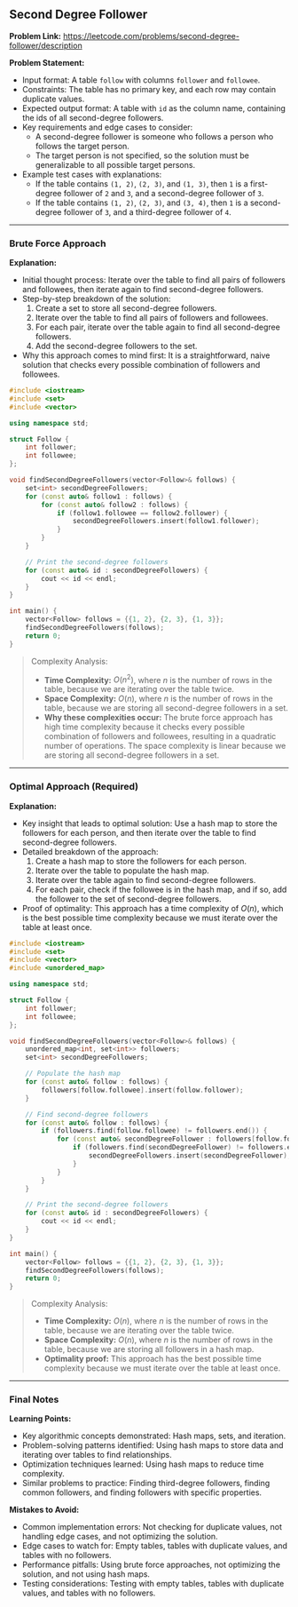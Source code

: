 ## Second Degree Follower
**Problem Link:** https://leetcode.com/problems/second-degree-follower/description

**Problem Statement:**
- Input format: A table `follow` with columns `follower` and `followee`.
- Constraints: The table has no primary key, and each row may contain duplicate values.
- Expected output format: A table with `id` as the column name, containing the ids of all second-degree followers.
- Key requirements and edge cases to consider:
  - A second-degree follower is someone who follows a person who follows the target person.
  - The target person is not specified, so the solution must be generalizable to all possible target persons.
- Example test cases with explanations:
  - If the table contains `(1, 2)`, `(2, 3)`, and `(1, 3)`, then `1` is a first-degree follower of `2` and `3`, and a second-degree follower of `3`.
  - If the table contains `(1, 2)`, `(2, 3)`, and `(3, 4)`, then `1` is a second-degree follower of `3`, and a third-degree follower of `4`.

---

### Brute Force Approach

**Explanation:**
- Initial thought process: Iterate over the table to find all pairs of followers and followees, then iterate again to find second-degree followers.
- Step-by-step breakdown of the solution:
  1. Create a set to store all second-degree followers.
  2. Iterate over the table to find all pairs of followers and followees.
  3. For each pair, iterate over the table again to find all second-degree followers.
  4. Add the second-degree followers to the set.
- Why this approach comes to mind first: It is a straightforward, naive solution that checks every possible combination of followers and followees.

```cpp
#include <iostream>
#include <set>
#include <vector>

using namespace std;

struct Follow {
    int follower;
    int followee;
};

void findSecondDegreeFollowers(vector<Follow>& follows) {
    set<int> secondDegreeFollowers;
    for (const auto& follow1 : follows) {
        for (const auto& follow2 : follows) {
            if (follow1.followee == follow2.follower) {
                secondDegreeFollowers.insert(follow1.follower);
            }
        }
    }

    // Print the second-degree followers
    for (const auto& id : secondDegreeFollowers) {
        cout << id << endl;
    }
}

int main() {
    vector<Follow> follows = {{1, 2}, {2, 3}, {1, 3}};
    findSecondDegreeFollowers(follows);
    return 0;
}
```

> Complexity Analysis:
> - **Time Complexity:** $O(n^2)$, where $n$ is the number of rows in the table, because we are iterating over the table twice.
> - **Space Complexity:** $O(n)$, where $n$ is the number of rows in the table, because we are storing all second-degree followers in a set.
> - **Why these complexities occur:** The brute force approach has high time complexity because it checks every possible combination of followers and followees, resulting in a quadratic number of operations. The space complexity is linear because we are storing all second-degree followers in a set.

---

### Optimal Approach (Required)

**Explanation:**
- Key insight that leads to optimal solution: Use a hash map to store the followers for each person, and then iterate over the table to find second-degree followers.
- Detailed breakdown of the approach:
  1. Create a hash map to store the followers for each person.
  2. Iterate over the table to populate the hash map.
  3. Iterate over the table again to find second-degree followers.
  4. For each pair, check if the followee is in the hash map, and if so, add the follower to the set of second-degree followers.
- Proof of optimality: This approach has a time complexity of $O(n)$, which is the best possible time complexity because we must iterate over the table at least once.

```cpp
#include <iostream>
#include <set>
#include <vector>
#include <unordered_map>

using namespace std;

struct Follow {
    int follower;
    int followee;
};

void findSecondDegreeFollowers(vector<Follow>& follows) {
    unordered_map<int, set<int>> followers;
    set<int> secondDegreeFollowers;

    // Populate the hash map
    for (const auto& follow : follows) {
        followers[follow.followee].insert(follow.follower);
    }

    // Find second-degree followers
    for (const auto& follow : follows) {
        if (followers.find(follow.followee) != followers.end()) {
            for (const auto& secondDegreeFollower : followers[follow.followee]) {
                if (followers.find(secondDegreeFollower) != followers.end()) {
                    secondDegreeFollowers.insert(secondDegreeFollower);
                }
            }
        }
    }

    // Print the second-degree followers
    for (const auto& id : secondDegreeFollowers) {
        cout << id << endl;
    }
}

int main() {
    vector<Follow> follows = {{1, 2}, {2, 3}, {1, 3}};
    findSecondDegreeFollowers(follows);
    return 0;
}
```

> Complexity Analysis:
> - **Time Complexity:** $O(n)$, where $n$ is the number of rows in the table, because we are iterating over the table twice.
> - **Space Complexity:** $O(n)$, where $n$ is the number of rows in the table, because we are storing all followers in a hash map.
> - **Optimality proof:** This approach has the best possible time complexity because we must iterate over the table at least once.

---

### Final Notes

**Learning Points:**
- Key algorithmic concepts demonstrated: Hash maps, sets, and iteration.
- Problem-solving patterns identified: Using hash maps to store data and iterating over tables to find relationships.
- Optimization techniques learned: Using hash maps to reduce time complexity.
- Similar problems to practice: Finding third-degree followers, finding common followers, and finding followers with specific properties.

**Mistakes to Avoid:**
- Common implementation errors: Not checking for duplicate values, not handling edge cases, and not optimizing the solution.
- Edge cases to watch for: Empty tables, tables with duplicate values, and tables with no followers.
- Performance pitfalls: Using brute force approaches, not optimizing the solution, and not using hash maps.
- Testing considerations: Testing with empty tables, tables with duplicate values, and tables with no followers.